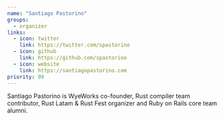 ```yaml
---
name: "Santiago Pastorino"
groups:
  - organizer
links:
  - icon: twitter
    link: https://twitter.com/spastorino
  - icon: github
    link: https://github.com/spastorino
  - icon: website
    link: https://santiagopastorino.com
priority: 99
---
```


Santiago Pastorino is WyeWorks co-founder, Rust compiler team contributor, Rust Latam & Rust Fest organizer and Ruby on Rails core team alumni.
